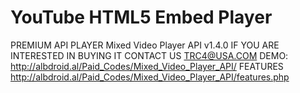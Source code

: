 # YouTube HTML5 Embed Player
PREMIUM API PLAYER
Mixed Video Player API v1.4.0
IF YOU ARE INTERESTED IN BUYING IT CONTACT US TRC4@USA.COM
DEMO: http://albdroid.al/Paid_Codes/Mixed_Video_Player_API/
FEATURES http://albdroid.al/Paid_Codes/Mixed_Video_Player_API/features.php

